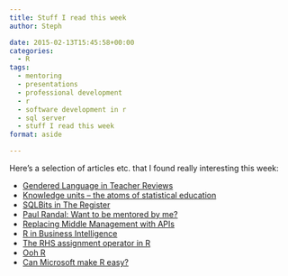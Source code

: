 ```yaml
---
title: Stuff I read this week
author: Steph

date: 2015-02-13T15:45:58+00:00
categories:
  - R
tags:
  - mentoring
  - presentations
  - professional development
  - r
  - software development in r
  - sql server
  - stuff I read this week
format: aside

---
```

Here&#8217;s a selection of articles etc. that I found really interesting this week:

  * <a href="http://benschmidt.org/profGender" target=_blank>Gendered Language in Teacher Reviews</a>
  * <a href="http://simplystatistics.org/2015/02/04/knowledge-units-the-atoms-of-statistical-education/" target=_blank>Knowledge units &#8211; the atoms of statistical education</a>
  * <a href="http://www.theregister.co.uk/2015/02/06/sqlbits\_discount\_code\_promo" target=\_blank>SQLBits in The Register</a>
  * <a href="http://www.sqlskills.com/blogs/paul/want-mentored/" target=_blank>Paul Randal: Want to be mentored by me?</a>
  * <a href="http://rein.pk/replacing-middle-management-with-apis/" target=_blank>Replacing Middle Management with APIs</a>
  * <a href="http://jangorecki.github.io/blog/2015-01-19/R-in-BI.html" target=_blank>R in Business Intelligence</a>
  * <a href="http://rud.is/b/2015/02/04/a-step-to-the-right-in-r-assignments" target=_blank>The RHS assignment operator in R</a>
  * <a href="https://www.simple-talk.com/blogs/2015/01/30/ooh-r/" target=_blank>Ooh R</a>
  * <a href="http://www.infoworld.com/article/2876535/application-development/can-microsoft-make-r-easy.html%20" target=_blank>Can Microsoft make R easy?</a>